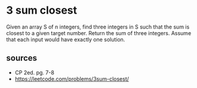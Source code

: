 # 3 sum closest
Given an array S of n integers, find three integers in S such that the sum is closest to a given target number. Return the sum of three integers. Assume that each input would have exactly one solution.

## sources
- CP 2ed. pg. 7-8
- https://leetcode.com/problems/3sum-closest/
